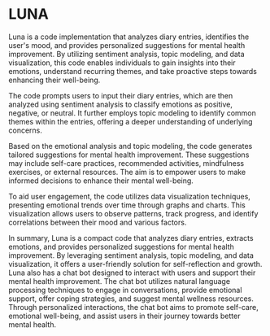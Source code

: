 # LUNA
Luna is a code implementation that analyzes diary entries, identifies the user's mood, and provides personalized suggestions for mental health improvement. By utilizing sentiment analysis, topic modeling, and data visualization, this code enables individuals to gain insights into their emotions, understand recurring themes, and take proactive steps towards enhancing their well-being.

The code prompts users to input their diary entries, which are then analyzed using sentiment analysis to classify emotions as positive, negative, or neutral. It further employs topic modeling to identify common themes within the entries, offering a deeper understanding of underlying concerns.

Based on the emotional analysis and topic modeling, the code generates tailored suggestions for mental health improvement. These suggestions may include self-care practices, recommended activities, mindfulness exercises, or external resources. The aim is to empower users to make informed decisions to enhance their mental well-being.

To aid user engagement, the code utilizes data visualization techniques, presenting emotional trends over time through graphs and charts. This visualization allows users to observe patterns, track progress, and identify correlations between their mood and various factors.

In summary, Luna is a compact code that analyzes diary entries, extracts emotions, and provides personalized suggestions for mental health improvement. By leveraging sentiment analysis, topic modeling, and data visualization, it offers a user-friendly solution for self-reflection and growth.
Luna also has a chat bot designed to interact with users and support their mental health improvement. The chat bot utilizes natural language processing techniques to engage in conversations, provide emotional support, offer coping strategies, and suggest mental wellness resources. Through personalized interactions, the chat bot aims to promote self-care, emotional well-being, and assist users in their journey towards better mental health.

